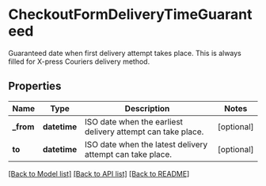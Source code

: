 # CheckoutFormDeliveryTimeGuaranteed

Guaranteed date when first delivery attempt takes place. This is always filled for X-press Couriers delivery method.
## Properties
Name | Type | Description | Notes
------------ | ------------- | ------------- | -------------
**_from** | **datetime** | ISO date when the earliest delivery attempt can take place. | [optional] 
**to** | **datetime** | ISO date when the latest delivery attempt can take place. | [optional] 

[[Back to Model list]](../README.md#documentation-for-models) [[Back to API list]](../README.md#documentation-for-api-endpoints) [[Back to README]](../README.md)


